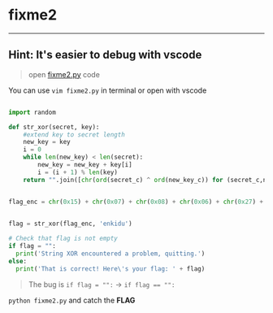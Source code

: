 # fixme2
---
## Hint: It's easier to debug with vscode 
> open [fixme2.py](https://artifacts.picoctf.net/c/67/fixme2.py) code

You can use `vim fixme2.py` in terminal or open with vscode
```python

import random

def str_xor(secret, key):
    #extend key to secret length
    new_key = key
    i = 0
    while len(new_key) < len(secret):
        new_key = new_key + key[i]
        i = (i + 1) % len(key)        
    return "".join([chr(ord(secret_c) ^ ord(new_key_c)) for (secret_c,new_key_c) in zip(secret,new_key)])


flag_enc = chr(0x15) + chr(0x07) + chr(0x08) + chr(0x06) + chr(0x27) + chr(0x21) + chr(0x23) + chr(0x15) + chr(0x58) + chr(0x18) + chr(0x11) + chr(0x41) + chr(0x09) + chr(0x5f) + chr(0x1f) + chr(0x10) + chr(0x3b) + chr(0x1b) + chr(0x55) + chr(0x1a) + chr(0x34) + chr(0x5d) + chr(0x51) + chr(0x40) + chr(0x54) + chr(0x09) + chr(0x05) + chr(0x04) + chr(0x57) + chr(0x1b) + chr(0x11) + chr(0x31) + chr(0x0d) + chr(0x5f) + chr(0x05) + chr(0x40) + chr(0x04) + chr(0x0b) + chr(0x0d) + chr(0x0a) + chr(0x19)

  
flag = str_xor(flag_enc, 'enkidu')

# Check that flag is not empty
if flag = "":
  print('String XOR encountered a problem, quitting.')
else:
  print('That is correct! Here\'s your flag: ' + flag)
```
> The bug is `if flag = "":` -> `if flag == "":`

`python fixme2.py` and catch the **FLAG**